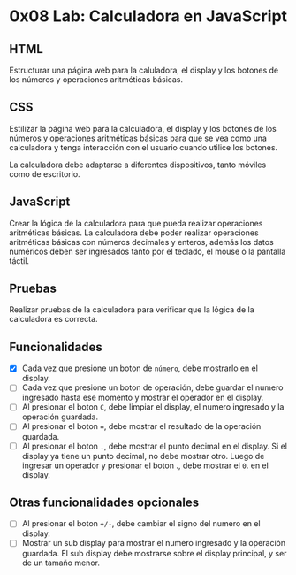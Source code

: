 # 0x08 Lab: Calculadora en JavaScript

## HTML

Estructurar una página web para la caluladora, el display y los botones de los números y operaciones aritméticas básicas.

## CSS

Estilizar la página web para la calculadora, el display y los botones de los números y operaciones aritméticas básicas para que se vea como una calculadora y tenga interacción con el usuario cuando utilice los botones.

La calculadora debe adaptarse a diferentes dispositivos, tanto móviles como de escritorio.

## JavaScript

Crear la lógica de la calculadora para que pueda realizar operaciones aritméticas básicas. La calculadora debe poder realizar operaciones aritméticas básicas con números decimales y enteros, además los datos numéricos deben ser ingresados tanto por el teclado, el mouse o la pantalla táctil.

## Pruebas

Realizar pruebas de la calculadora para verificar que la lógica de la calculadora es correcta.

## Funcionalidades

- [x] Cada vez que presione un boton de `número`, debe mostrarlo en el display.
- [ ] Cada vez que presione un boton de operación, debe guardar el numero ingresado hasta ese momento y mostrar el operador en el display.
- [ ] Al presionar el boton `C`, debe limpiar el display, el numero ingresado y la operación guardada.
- [ ] Al presionar el boton `=`, debe mostrar el resultado de la operación guardada.
- [ ] Al presionar el boton `.`, debe mostrar el punto decimal en el display. Si el display ya tiene un punto decimal, no debe mostrar otro. Luego de ingresar un operador y presionar el boton ., debe mostrar el `0`. en el display.

## Otras funcionalidades opcionales

- [ ] Al presionar el boton `+/-`, debe cambiar el signo del numero en el display.
- [ ] Mostrar un sub display para mostrar el numero ingresado y la operación guardada. El sub display debe mostrarse sobre el display principal, y ser de un tamaño menor.
